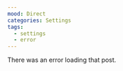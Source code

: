 ```yaml
---
mood: Direct
categories: Settings
tags:
  - settings
  - error
---
```

There was an error loading that post.